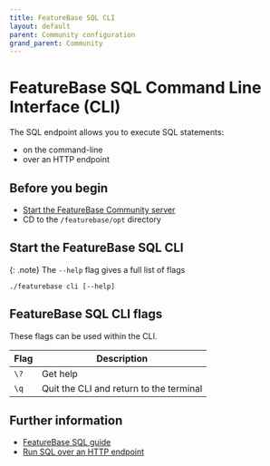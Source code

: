 ```yaml
---
title: FeatureBase SQL CLI
layout: default
parent: Community configuration
grand_parent: Community
---
```


# FeatureBase SQL Command Line Interface (CLI)

The SQL endpoint allows you to execute SQL statements:
* on the command-line
* over an HTTP endpoint

## Before you begin

* [Start the FeatureBase Community server](/docs/community/com-startup-connect)
* CD to the `/featurebase/opt` directory

## Start the FeatureBase SQL CLI

{: .note}
The `--help` flag gives a full list of flags

```
./featurebase cli [--help]
```

## FeatureBase SQL CLI flags

These flags can be used within the CLI.

| Flag | Description |
|---|---|
| `\?` | Get help |
| `\q` | Quit the CLI and return to the terminal |

## Further information

* [FeatureBase SQL guide](/docs/sql-guide/sql-guide-home)
* [Run SQL over an HTTP endpoint](/docs/community/com-api/old-sql-endpoint)
